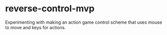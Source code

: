 # reverse-control-mvp
Experimenting with making an action game control scheme that uses mouse to move and keys for actions.
